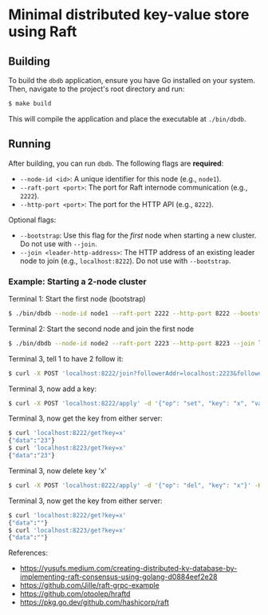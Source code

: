 # Minimal distributed key-value store using Raft

## Building

To build the `dbdb` application, ensure you have Go installed on your system. Then, navigate to the project's root directory and run:

```bash
$ make build
```

This will compile the application and place the executable at `./bin/dbdb`.

## Running

After building, you can run `dbdb`. The following flags are **required**:
* `--node-id <id>`: A unique identifier for this node (e.g., `node1`).
* `--raft-port <port>`: The port for Raft internode communication (e.g., `2222`).
* `--http-port <port>`: The port for the HTTP API (e.g., `8222`).

Optional flags:
*   `--bootstrap`: Use this flag for the *first* node when starting a new cluster. Do not use with `--join`.
*   `--join <leader-http-address>`: The HTTP address of an existing leader node to join (e.g., `localhost:8222`). Do not use with `--bootstrap`.

### Example: Starting a 2-node cluster

Terminal 1: Start the first node (bootstrap)

```bash
$ ./bin/dbdb --node-id node1 --raft-port 2222 --http-port 8222 --bootstrap
```

Terminal 2: Start the second node and join the first node

```bash
$ ./bin/dbdb --node-id node2 --raft-port 2223 --http-port 8223 --join localhost:8222
```

Terminal 3, tell 1 to have 2 follow it:

```bash
$ curl -X POST 'localhost:8222/join?followerAddr=localhost:2223&followerId=node2'
```

Terminal 3, now add a key:

```bash
$ curl -X POST 'localhost:8222/apply' -d '{"op": "set", "key": "x", "value": "23"}' -H 'content-type: application/json'
```

Terminal 3, now get the key from either server:

```bash
$ curl 'localhost:8222/get?key=x'
{"data":"23"}
$ curl 'localhost:8223/get?key=x'
{"data":"23"}
```

Terminal 3, now delete key 'x'

```bash
$ curl -X POST 'localhost:8222/apply' -d '{"op": "del", "key": "x"}' -H 'content-type: application/json'
```

Terminal 3, now get the key from either server:

```bash
$ curl 'localhost:8222/get?key=x'
{"data":""}
$ curl 'localhost:8223/get?key=x'
{"data":""}
```

References:

* https://yusufs.medium.com/creating-distributed-kv-database-by-implementing-raft-consensus-using-golang-d0884eef2e28
* https://github.com/Jille/raft-grpc-example
* https://github.com/otoolep/hraftd
* https://pkg.go.dev/github.com/hashicorp/raft
